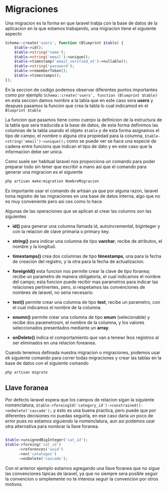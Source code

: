 # Migraciones 

Una migracion es la forma en que laravel trabja con la base de datos de la aplicacion en la que estamos trabajando, una migracion tiene el siguiente aspecto

```php
Schema::create('users', function (Blueprint $table) {
    $table->id();
    $table->string('name');
    $table->string('email')->unique();
    $table->timestamp('email_verified_at')->nullable();
    $table->string('password');
    $table->rememberToken();
    $table->timestamps();
});
```

En la seccion de codigo podemos observar diferentes puntos importantes como por ejemplo `Schema::create('users', function (Blueprint $table)` en esta seccion damos nombre a la tabla que en este caso sera **users** y despues pasamos la funcion que crea la tabla lo cual indicamod en el `Blueprint $table`

La funcion que pasamos tiene como cuerpo la definicion de la estructura de la tabla que sera traducida a la base de datos, de esta forma definimos las columnas de la tabla usando el objeto `$table` y de esta forma asignamos el tipo de campo, el nombre o alguna otra propiedad para la columna, `$table->string('email')->unique();` como se puede ver se hace una especie de cadena entre funcions que indican el tipo de dato y en este caso que la informacion debe ser unica. 

Como suele ser habitual laravel nos proporciona un comando para poder preparar todo sin tener que escribir a mano asi que el comando para generar una migracion es el siguiente

```bash
php artisan make:migration NombreMigracion
```

Es importante usar el comando de artisan ya que por alguna razon, laravel toma registro de las migraciones en una base de datos interna, algo que no es muy conveniente pero asi ces como lo hace.

Algunas de las operaciones que se aplican al crear las columns son las siguientes

- **id()** para generar una columna llamada id, autoincremental, biginteger y con la relacion de clave primaria o primary key.

- **string()** para indicar una columna de tipo **varchar**, recibe de atributos, el nombre y la longitud. 

- **timestamps()** crea dos columnas de tipo **timestamps**, una para la fecha de creacion del registro, y la otra para la fecha de actualizacion.

- **foreignId()** esta funcion nos permite crear la clave de tipo foranea; recibe un parametro de manera obligatoria, el cual indicamos el nombre del campo; esta funcion puede recibir mas parametros para indicar las relaciones pertinentes, pero, si respetamos las convenciones de nombres de laravel, no seria necesario.

- **text()** permite crear una columna de tipo **text**, recibe un parametro, con el cual indicamos el nombre de la columna.

- **enumn()** permite crear una columna de tipo **enum** (selecionable) y recibe dos parametrosm, el nombre de la columna, y los valores seleccionados presentados mediante un **array**. 

- **onDelete()** indica el comportamiento que van a tenewr lkos registros al ser eliminados en una relacion foreanea.

Cuando tenemos definada nuestra migracion o migraciones, podemos usar ek siguiente comando para correr todas migraciones y crear las tablas en la base de datos con el siguiente comando

```bash
php artisan migrate
```

## Llave foranea

Por defecto laravel espera que los campos de relacion sigan la siguiente nomenclatura, `$table->foreingId('category_id')->constrained()->onDelete('cascade');` y esto es una buena practica, pero puede que por diferentes decisiones no puedas seguirla, en ese caso daria un poco de error pues no estamos siguiendo la nomenclatura, aun asi podemos usar otra alternativa para nombrar la llave foranea.

```php

$table->unsignedBigInteger('cat_id');
$table->foreing('cat_id')
      ->references('uuid')
      ->on('catalogos')
      ->onDelete('cascade');
```

Con el anterior ejemplo estamos agregando una llave foranea que no sigue las convenciones tipicas de laravel, ya que no siempre sera posible seguir la convencion o simplemente no te interesa seguir la convencion por otros motivos.
